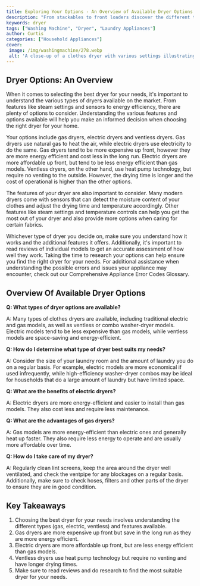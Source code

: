 ```yaml
---
title: Exploring Your Options - An Overview of Available Dryer Options
description: "From stackables to front loaders discover the different types of dryers available and find the one that fits your needs Learn how the latest technology energy efficiency and extra features can benefit you in this overview of available dryer options"
keywords: dryer
tags: ["Washing Machine", "Dryer", "Laundry Appliances"]
author: Curtis
categories: ["Household Appliances"]
cover: 
 image: /img/washingmachine/278.webp
 alt: 'A close-up of a clothes dryer with various settings illustrating the range of dryer options available'
---
```

## Dryer Options: An Overview
When it comes to selecting the best dryer for your needs, it's important to understand the various types of dryers available on the market. From features like steam settings and sensors to energy efficiency, there are plenty of options to consider. Understanding the various features and options available will help you make an informed decision when choosing the right dryer for your home. 

Your options include gas dryers, electric dryers and ventless dryers. Gas dryers use natural gas to heat the air, while electric dryers use electricity to do the same. Gas dryers tend to be more expensive up front, however they are more energy efficient and cost less in the long run. Electric dryers are more affordable up front, but tend to be less energy efficient than gas models. Ventless dryers, on the other hand, use heat pump technology, but require no venting to the outside. However, the drying time is longer and the cost of operational is higher than the other options.

The features of your dryer are also important to consider. Many modern dryers come with sensors that can detect the moisture content of your clothes and adjust the drying time and temperature accordingly. Other features like steam settings and temperature controls can help you get the most out of your dryer and also provide more options when caring for certain fabrics. 

Whichever type of dryer you decide on, make sure you understand how it works and the additional features it offers. Additionally, it's important to read reviews of individual models to get an accurate assessment of how well they work. Taking the time to research your options can help ensure you find the right dryer for your needs. For additional assistance when understanding the possible errors and issues your appliance may encounter, check out our Comprehensive Appliance Error Codes Glossary.

## Overview Of Available Dryer Options

**Q: What types of dryer options are available?**

A: Many types of clothes dryers are available, including traditional electric and gas models, as well as ventless or combo washer-dryer models. Electric models tend to be less expensive than gas models, while ventless models are space-saving and energy-efficient.

**Q: How do I determine what type of dryer best suits my needs?**

A: Consider the size of your laundry room and the amount of laundry you do on a regular basis. For example, electric models are more economical if used infrequently, while high-efficiency washer-dryer combos may be ideal for households that do a large amount of laundry but have limited space.

**Q: What are the benefits of electric dryers?**

A: Electric dryers are more energy-efficient and easier to install than gas models. They also cost less and require less maintenance. 

**Q: What are the advantages of gas dryers?**

A: Gas models are more energy-efficient than electric ones and generally heat up faster. They also require less energy to operate and are usually more affordable over time.

**Q: How do I take care of my dryer?**

A: Regularly clean lint screens, keep the area around the dryer well ventilated, and check the ventpipe for any blockages on a regular basis. Additionally, make sure to check hoses, filters and other parts of the dryer to ensure they are in good condition.

## Key Takeaways 
1. Choosing the best dryer for your needs involves understanding the different types (gas, electric, ventless) and features available.
2. Gas dryers are more expensive up front but save in the long run as they are more energy efficient.
3. Electric dryers are more affordable up front, but are less energy efficient than gas models.
4. Ventless dryers use heat pump technology but require no venting and have longer drying times.
5. Make sure to read reviews and do research to find the most suitable dryer for your needs.
